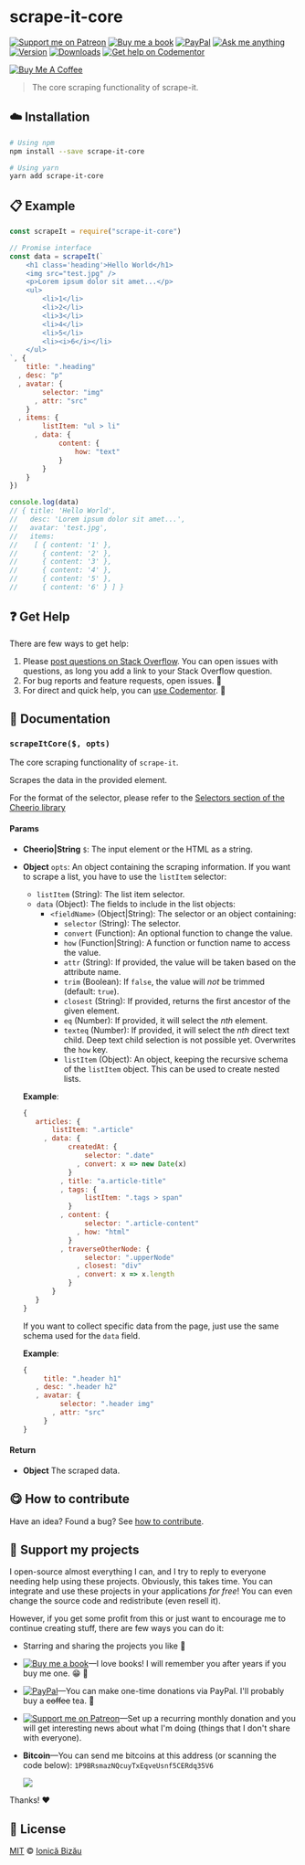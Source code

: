 <!-- Please do not edit this file. Edit the `blah` field in the `package.json` instead. If in doubt, open an issue. -->


















# scrape-it-core

 [![Support me on Patreon][badge_patreon]][patreon] [![Buy me a book][badge_amazon]][amazon] [![PayPal][badge_paypal_donate]][paypal-donations] [![Ask me anything](https://img.shields.io/badge/ask%20me-anything-1abc9c.svg)](https://github.com/IonicaBizau/ama) [![Version](https://img.shields.io/npm/v/scrape-it-core.svg)](https://www.npmjs.com/package/scrape-it-core) [![Downloads](https://img.shields.io/npm/dt/scrape-it-core.svg)](https://www.npmjs.com/package/scrape-it-core) [![Get help on Codementor](https://cdn.codementor.io/badges/get_help_github.svg)](https://www.codementor.io/@johnnyb?utm_source=github&utm_medium=button&utm_term=johnnyb&utm_campaign=github)

<a href="https://www.buymeacoffee.com/H96WwChMy" target="_blank"><img src="https://www.buymeacoffee.com/assets/img/custom_images/yellow_img.png" alt="Buy Me A Coffee"></a>







> The core scraping functionality of scrape-it.

















## :cloud: Installation

```sh
# Using npm
npm install --save scrape-it-core

# Using yarn
yarn add scrape-it-core
```













## :clipboard: Example



```js
const scrapeIt = require("scrape-it-core")

// Promise interface
const data = scrapeIt(`
    <h1 class='heading'>Hello World</h1>
    <img src="test.jpg" />
    <p>Lorem ipsum dolor sit amet...</p>
    <ul>
        <li>1</li>
        <li>2</li>
        <li>3</li>
        <li>4</li>
        <li>5</li>
        <li><i>6</i></li>
    </ul>
`, {
    title: ".heading"
  , desc: "p"
  , avatar: {
        selector: "img"
      , attr: "src"
    }
  , items: {
        listItem: "ul > li"
      , data: {
            content: {
                how: "text"
            }
        }
    }
})

console.log(data)
// { title: 'Hello World',
//   desc: 'Lorem ipsum dolor sit amet...',
//   avatar: 'test.jpg',
//   items:
//    [ { content: '1' },
//      { content: '2' },
//      { content: '3' },
//      { content: '4' },
//      { content: '5' },
//      { content: '6' } ] }
```












## :question: Get Help

There are few ways to get help:



 1. Please [post questions on Stack Overflow](https://stackoverflow.com/questions/ask). You can open issues with questions, as long you add a link to your Stack Overflow question.
 2. For bug reports and feature requests, open issues. :bug:
 3. For direct and quick help, you can [use Codementor](https://www.codementor.io/johnnyb). :rocket:







## :memo: Documentation


### `scrapeItCore($, opts)`
The core scraping functionality of `scrape-it`.

Scrapes the data in the provided element.

For the format of the selector, please refer to the [Selectors section of the Cheerio library](https://github.com/cheeriojs/cheerio#-selector-context-root-)

#### Params

- **Cheerio|String** `$`: The input element or the HTML as a string.
- **Object** `opts`: An object containing the scraping information.
  If you want to scrape a list, you have to use the `listItem` selector:

   - `listItem` (String): The list item selector.
   - `data` (Object): The fields to include in the list objects:
      - `<fieldName>` (Object|String): The selector or an object containing:
         - `selector` (String): The selector.
         - `convert` (Function): An optional function to change the value.
         - `how` (Function|String): A function or function name to access the
           value.
         - `attr` (String): If provided, the value will be taken based on
           the attribute name.
         - `trim` (Boolean): If `false`, the value will *not* be trimmed
           (default: `true`).
         - `closest` (String): If provided, returns the first ancestor of
           the given element.
         - `eq` (Number): If provided, it will select the *nth* element.
         - `texteq` (Number): If provided, it will select the *nth* direct text child.
           Deep text child selection is not possible yet.
           Overwrites the `how` key.
         - `listItem` (Object): An object, keeping the recursive schema of
           the `listItem` object. This can be used to create nested lists.

  **Example**:
  ```js
  {
     articles: {
         listItem: ".article"
       , data: {
             createdAt: {
                 selector: ".date"
               , convert: x => new Date(x)
             }
           , title: "a.article-title"
           , tags: {
                 listItem: ".tags > span"
             }
           , content: {
                 selector: ".article-content"
               , how: "html"
             }
           , traverseOtherNode: {
                 selector: ".upperNode"
               , closest: "div"
               , convert: x => x.length
             }
         }
     }
  }
  ```

  If you want to collect specific data from the page, just use the same
  schema used for the `data` field.

  **Example**:
  ```js
  {
       title: ".header h1"
     , desc: ".header h2"
     , avatar: {
           selector: ".header img"
         , attr: "src"
       }
  }
  ```

#### Return
- **Object** The scraped data.














## :yum: How to contribute
Have an idea? Found a bug? See [how to contribute][contributing].


## :sparkling_heart: Support my projects
I open-source almost everything I can, and I try to reply to everyone needing help using these projects. Obviously,
this takes time. You can integrate and use these projects in your applications *for free*! You can even change the source code and redistribute (even resell it).

However, if you get some profit from this or just want to encourage me to continue creating stuff, there are few ways you can do it:


 - Starring and sharing the projects you like :rocket:
 - [![Buy me a book][badge_amazon]][amazon]—I love books! I will remember you after years if you buy me one. :grin: :book:
 - [![PayPal][badge_paypal]][paypal-donations]—You can make one-time donations via PayPal. I'll probably buy a ~~coffee~~ tea. :tea:
 - [![Support me on Patreon][badge_patreon]][patreon]—Set up a recurring monthly donation and you will get interesting news about what I'm doing (things that I don't share with everyone).
 - **Bitcoin**—You can send me bitcoins at this address (or scanning the code below): `1P9BRsmazNQcuyTxEqveUsnf5CERdq35V6`

    ![](https://i.imgur.com/z6OQI95.png)


Thanks! :heart:
























## :scroll: License

[MIT][license] © [Ionică Bizău][website]






[license]: /LICENSE
[website]: https://ionicabizau.net
[contributing]: /CONTRIBUTING.md
[docs]: /DOCUMENTATION.md
[badge_patreon]: https://ionicabizau.github.io/badges/patreon.svg
[badge_amazon]: https://ionicabizau.github.io/badges/amazon.svg
[badge_paypal]: https://ionicabizau.github.io/badges/paypal.svg
[badge_paypal_donate]: https://ionicabizau.github.io/badges/paypal_donate.svg
[patreon]: https://www.patreon.com/ionicabizau
[amazon]: http://amzn.eu/hRo9sIZ
[paypal-donations]: https://www.paypal.com/cgi-bin/webscr?cmd=_s-xclick&hosted_button_id=RVXDDLKKLQRJW
